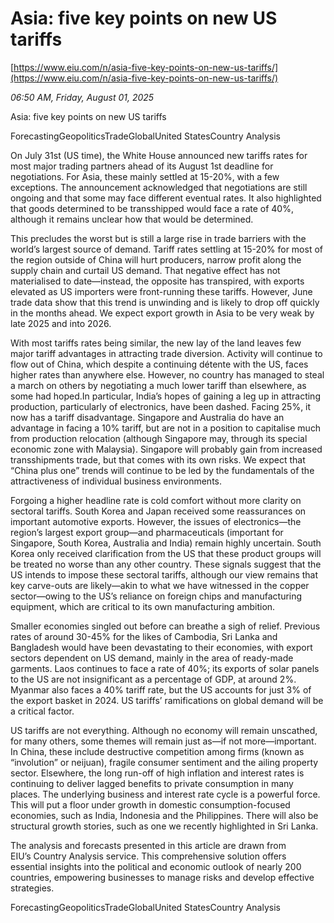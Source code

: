 # Asia: five key points on new US tariffs

[https://www.eiu.com/n/asia-five-key-points-on-new-us-tariffs/](https://www.eiu.com/n/asia-five-key-points-on-new-us-tariffs/)

*06:50 AM, Friday, August 01, 2025*

Asia: five key points on new US tariffs

ForecastingGeopoliticsTradeGlobalUnited StatesCountry Analysis

On July 31st (US time), the White House announced new tariffs rates for most major trading partners ahead of its August 1st deadline for negotiations. For Asia, these mainly settled at 15-20%, with a few exceptions. The announcement acknowledged that negotiations are still ongoing and that some may face different eventual rates. It also highlighted that goods determined to be transshipped would face a rate of 40%, although it remains unclear how that would be determined.

This precludes the worst but is still a large rise in trade barriers with the world’s largest source of demand. Tariff rates settling at 15-20% for most of the region outside of China will hurt producers, narrow profit along the supply chain and curtail US demand. That negative effect has not materialised to date—instead, the opposite has transpired, with exports elevated as US importers were front-running these tariffs. However, June trade data show that this trend is unwinding and is likely to drop off quickly in the months ahead. We expect export growth in Asia to be very weak by late 2025 and into 2026.

With most tariffs rates being similar, the new lay of the land leaves few major tariff advantages in attracting trade diversion. Activity will continue to flow out of China, which despite a continuing détente with the US, faces higher rates than anywhere else. However, no country has managed to steal a march on others by negotiating a much lower tariff than elsewhere, as some had hoped.In particular, India’s hopes of gaining a leg up in attracting production, particularly of electronics, have been dashed. Facing 25%, it now has a tariff disadvantage. Singapore and Australia do have an advantage in facing a 10% tariff, but are not in a position to capitalise much from production relocation (although Singapore may, through its special economic zone with Malaysia). Singapore will probably gain from increased transshipments trade, but that comes with its own risks. We expect that “China plus one” trends will continue to be led by the fundamentals of the attractiveness of individual business environments.

Forgoing a higher headline rate is cold comfort without more clarity on sectoral tariffs. South Korea and Japan received some reassurances on important automotive exports. However, the issues of electronics—the region’s largest export group—and pharmaceuticals (important for Singapore, South Korea, Australia and India) remain highly uncertain. South Korea only received clarification from the US that these product groups will be treated no worse than any other country. These signals suggest that the US intends to impose these sectoral tariffs, although our view remains that key carve-outs are likely—akin to what we have witnessed in the copper sector—owing to the US’s reliance on foreign chips and manufacturing equipment, which are critical to its own manufacturing ambition.

Smaller economies singled out before can breathe a sigh of relief. Previous rates of around 30-45% for the likes of Cambodia, Sri Lanka and Bangladesh would have been devastating to their economies, with export sectors dependent on US demand, mainly in the area of ready-made garments. Laos continues to face a rate of 40%; its exports of solar panels to the US are not insignificant as a percentage of GDP, at around 2%. Myanmar also faces a 40% tariff rate, but the US accounts for just 3% of the export basket in 2024. US tariffs’ ramifications on global demand will be a critical factor.

US tariffs are not everything. Although no economy will remain unscathed, for many others, some themes will remain just as—if not more—important. In China, these include destructive competition among firms (known as “involution” or neijuan), fragile consumer sentiment and the ailing property sector. Elsewhere, the long run-off of high inflation and interest rates is continuing to deliver lagged benefits to private consumption in many places. The underlying business and interest rate cycle is a powerful force. This will put a floor under growth in domestic consumption-focused economies, such as India, Indonesia and the Philippines. There will also be structural growth stories, such as one we recently highlighted in Sri Lanka.

The analysis and forecasts presented in this article are drawn from EIU’s Country Analysis service. This comprehensive solution offers essential insights into the political and economic outlook of nearly 200 countries, empowering businesses to manage risks and develop effective strategies.

ForecastingGeopoliticsTradeGlobalUnited StatesCountry Analysis

